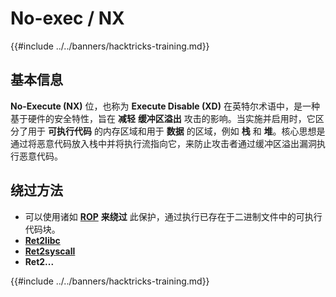 # No-exec / NX

{{#include ../../banners/hacktricks-training.md}}

## 基本信息

**No-Execute (NX)** 位，也称为 **Execute Disable (XD)** 在英特尔术语中，是一种基于硬件的安全特性，旨在 **减轻** **缓冲区溢出** 攻击的影响。当实施并启用时，它区分了用于 **可执行代码** 的内存区域和用于 **数据** 的区域，例如 **栈** 和 **堆**。核心思想是通过将恶意代码放入栈中并将执行流指向它，来防止攻击者通过缓冲区溢出漏洞执行恶意代码。

## 绕过方法

- 可以使用诸如 [**ROP**](../rop-return-oriented-programing/) **来绕过** 此保护，通过执行已存在于二进制文件中的可执行代码块。
- [**Ret2libc**](../rop-return-oriented-programing/ret2lib/)
- [**Ret2syscall**](../rop-return-oriented-programing/rop-syscall-execv/)
- **Ret2...**

{{#include ../../banners/hacktricks-training.md}}
